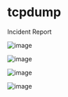 # tcpdump
Incident Report




 
![image](https://github.com/arleyalex1911/tcpdump/assets/49947158/e73d8920-57bb-4202-aaa1-2af262118f16)


![image](https://github.com/arleyalex1911/tcpdump/assets/49947158/5c5da370-15d1-4365-bee0-45d00e030c91)


![image](https://github.com/arleyalex1911/tcpdump/assets/49947158/b02eb53d-f561-4298-aced-95b7e72cb108)

![image](https://github.com/arleyalex1911/tcpdump/assets/49947158/062f25e6-dc45-4153-a094-3c80f7194c7e)
